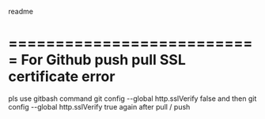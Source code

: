 readme

===========================
For Github push pull SSL certificate error
============================
pls use gitbash command
git config --global http.sslVerify false
and then
git config --global http.sslVerify true again after pull / push

